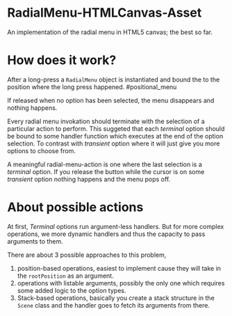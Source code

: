 # RadialMenu-HTMLCanvas-Asset
An implementation of the radial menu in HTML5 canvas; the best so far.

# How does it work?
After a long-press a `RadialMenu` object is instantiated and bound the to the position where the long press happened. #positional_menu

If released when no option has been selected, the menu disappears and nothing happens.

Every radial menu invokation should terminate with the selection of a particular action to perform. This suggeted that each *terminal* option should be bound to some handler function which executes at the end of the option selection. To contrast with *transient* option where it will just give you more options to choose from.

A meaningful radial-menu-action is one where the last selection is a *terminal* option. If you release the button while the cursor is on some *transient* option nothing happens and the menu pops off.

# About possible actions

At first, *Terminal* options run argument-less handlers. But for more complex operations, we more dynamic handlers and thus the capacity to pass arguments to them. 

There are about 3 possible approaches to this problem,
1. position-based operations, easiest to implement cause they will take in the `rootPosition` as an argument.
2. operations with listable arguments, possibly the only one which requires some added logic to the option types.
3. Stack-based operations, basically you create a stack structure in the `Scene` class and the handler goes to fetch its arguments from there.